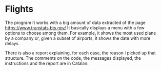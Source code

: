 # Flights

The program It works with a big amount of data extracted of the page https://www.transtats.bts.gov/ It basically displays a menu with a few options to choose among them. For example, it shows the most used plane by a company or, given a subset of airports, it shows the date with more delays.

There is also a report explaining, for each case, the reason I picked up that structure. The comments on the code, the messages displayed, the instructions and the report are in Catalan.
